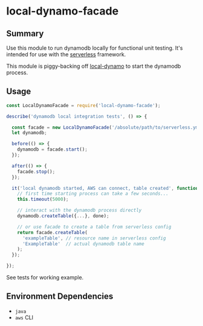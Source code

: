 
# local-dynamo-facade

## Summary

Use this module to run dynamodb locally for functional unit testing.
It's intended for use with the [serverless][] framework.

This module is piggy-backing off [local-dynamo][] to start the dynamodb process.

[local-dynamo]: https://github.com/Medium/local-dynamo
[serverless]: https://github.com/serverless/serverless

## Usage

```javascript
const LocalDynamoFacade = require('local-dynamo-facade');

describe('dynamodb local integration tests', () => {

  const facade = new LocalDynamoFacade('/absolute/path/to/serverless.yml');
  let dynamodb;

  before(() => {
    dynamodb = facade.start();
  });

  after(() => {
    facade.stop();
  });

  it('local dynamodb started, AWS can connect, table created', function(done) {
    // first time starting process can take a few seconds...
    this.timeout(5000);

    // interact with the dynamodb process directly
    dynamodb.createTable({...}, done);

    // or use facade to create a table from serverless config
    return facade.createTable(
      'exampleTable', // resource name in serverless config
      'ExampleTable'  // actual dynamodb table name
    );
  });

});
```

See tests for working example.

## Environment Dependencies

- `java`
- `aws` CLI

